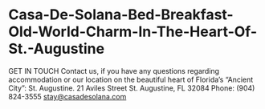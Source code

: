 # Casa-De-Solana-Bed-Breakfast-Old-World-Charm-In-The-Heart-Of-St.-Augustine
GET IN TOUCH Contact us, if you have any questions regarding accommodation or our location on the beautiful heart of Florida’s “Ancient City”: St. Augustine.   21 Aviles Street St. Augustine, FL 32084  Phone: (904) 824-3555  stay@casadesolana.com
